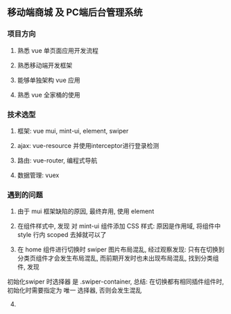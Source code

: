 ## 移动端商城 及 PC端后台管理系统

### 项目方向

 1. 熟悉 vue 单页面应用开发流程
 
 2. 熟悉移动端开发框架
 
 3. 能够单独架构 vue 应用
 
 4. 熟悉 vue 全家桶的使用
 
### 技术选型

 1. 框架: vue mui, mint-ui, element, swiper
 
 2. ajax: vue-resource 并使用interceptor进行登录检测
 
 3. 路由: vue-router, 编程式导航
 
 4. 数据管理: vuex

### 遇到的问题

1. 由于 mui 框架缺陷的原因, 最终弃用, 使用 element 

2. 在组件样式中, 发现 对 mint-ui 组件添加 CSS 样式: 原因是作用域, 将组件中 style 行内 scoped 去掉就可以了

3. 在 home 组件进行切换时 swiper 图片布局混乱, 经过观察发现: 只有在切换到 分类页组件才会发生布局混乱, 而前期开发时也未出现布局混乱, 找到分类组件, 发现

初始化swiper 时选择器 是 .swiper-container, 总结: 在切换都有相同插件组件时, 初始化时需要指定为 唯一 选择器, 否则会发生混乱

4. 
